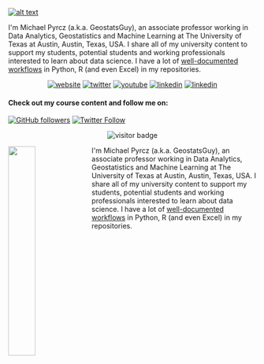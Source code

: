 [![alt text](http://img.youtube.com/vi/6-BB1eqRp4o/0.jpg)](http://www.youtube.com/watch?v=6-BB1eqRp4o "Video Title")

I'm Michael Pyrcz (a.k.a. GeostatsGuy), an associate professor working in Data Analytics, Geostatistics and Machine Learning at The University of Texas at Austin, Austin, Texas, USA. I share all of my university content to support my students, potential students and working professionals interested to learn about data science. I have a lot of [well-documented workflows](https://github.com/GeostatsGuy/Resources) in Python, R (and even Excel) in my repositories.  

<p align="center">
  <a href="http://michaelpyrcz.com"><img src="https://img.icons8.com/fluent/96/000000/domain.png" alt="website"/></a>
  <a href="https://twitter.com/GeostatsGuy"><img src="https://img.icons8.com/color/96/000000/twitter-squared.png" alt="twitter"/></a>
  <a href="https://www.youtube.com/GeostatsGuyLectures"><img src="https://img.icons8.com/color/96/000000/youtube.png" alt="youtube"/></a>
  <a href="https://www.linkedin.com/in/michael-pyrcz-61a648a1"><img src="https://img.icons8.com/color/96/000000/linkedin.png" alt="linkedin"/></a>
  <a href="https://www.github.com/GeostatsGuy"><img src="https://img.icons8.com/color/96/000000/github.png" alt="linkedin"/></a>



#### Check out my course content and follow me on:
[![GitHub followers](https://img.shields.io/github/followers/GeostatsGuy.svg?style=social)](<https://github.com/GeostatsGuy> "GitHub Profile (here)")
[![Twitter Follow](https://img.shields.io/twitter/follow/GeostatsGuy.svg?style=social)](<https://twitter.com/GeostatsGuy> "Twitter")

<p  align="center">
  <img src="https://visitor-badge.glitch.me/badge?page_id=GeostatsGuy.GeostatsGuy" alt="visitor badge"/>
</p>


[<img align="left" width="33%" src="http://img.youtube.com/vi/6-BB1eqRp4o/0.jpg">](http://www.youtube.com/watch?v=6-BB1eqRp4o "Video Title") 

I'm Michael Pyrcz (a.k.a. GeostatsGuy), an associate professor working in Data Analytics, Geostatistics and Machine Learning at The University of Texas at Austin, Austin, Texas, USA. I share all of my university content to support my students, potential students and working professionals interested to learn about data science. I have a lot of [well-documented workflows](https://github.com/GeostatsGuy/Resources) in Python, R (and even Excel) in my repositories. 
